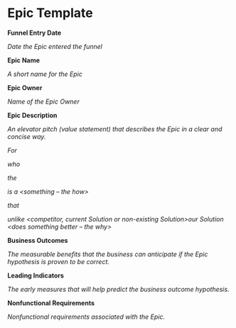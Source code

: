 # Epic Template
**Funnel Entry Date**

_Date the Epic entered the funnel_

**Epic Name**

_A short name for the Epic_

**Epic Owner**

_Name of the Epic Owner_

**Epic Description**

_An elevator pitch (value statement) that describes the Epic in a clear and concise way._

_For <Customers>_

_who <do something>_

_the <Solution>_

_is a <something – the how>_

_that <provides this value>_

_unlike <competitor, current Solution or non-existing Solution>our Solution <does something better – the why>_

**Business Outcomes**

_The measurable benefits that the business can anticipate if the Epic hypothesis is proven to be correct._

**Leading Indicators**

_The early measures that will help predict the business outcome hypothesis._

**Nonfunctional Requirements**

_Nonfunctional requirements associated with the Epic._
